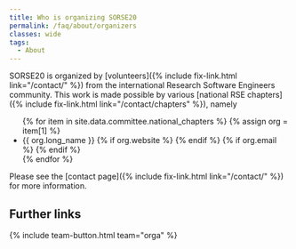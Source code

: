 ```yaml
---
title: Who is organizing SORSE20
permalink: /faq/about/organizers
classes: wide
tags:
  - About
---
```

SORSE20 is organized by [volunteers]({% include fix-link.html link="/contact/" %})
from the international Research Software Engineers community. This work is made
possible by various [national RSE chapters]({% include fix-link.html link="/contact/chapters" %}),
namely

<ul>
  {% for item in site.data.committee.national_chapters %}
  {% assign org = item[1] %}
  <li>
    {{ org.long_name }}
    {% if org.website %}
    <a href="{{ org.website }}"><span><i class="elastic-fai fas fa-globe"></i></span></a>
    {% endif %}
    {% if org.email %}
    <a href="mailto:{{ org.email }}" title="{{ org.email }}"><span><i class="elastic-fai fas fa-envelope"></i></span></a>
    {% endif %}
  </li>
  {% endfor %}
</ul>

Please see the [contact page]({% include fix-link.html link="/contact/" %}) for
more information.

## Further links
{% include team-button.html team="orga" %}
